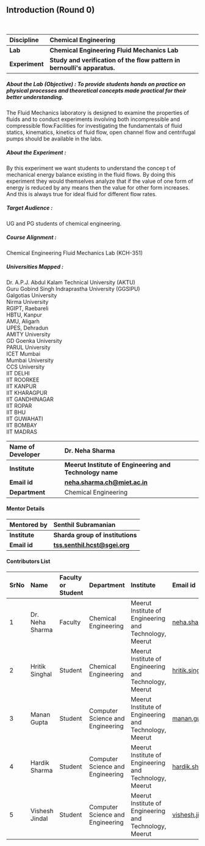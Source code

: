 ## Introduction (Round 0)

<br>

<b>Discipline | <b>Chemical Engineering
:--|:--|
<b> Lab | <b> Chemical Engineering Fluid Mechanics Lab
<b> Experiment|     <b>  Study and verification of the flow pattern in bernoulli's apparatus.

<h5> About the Lab (Objective) : To provide students hands on practice on physical processes and theoretical concepts made practical for their better understanding. </h5>

The Fluid Mechanics laboratory is designed to examine the properties of fluids and to conduct experiments involving both incompressible and compressible flow.Facilities for investigating the fundamentals of fluid statics, kinematics, kinetics of fluid flow, open channel flow and  centrifugal pumps should be available in the labs.

<h5> About the Experiment : </h5>

By this experiment we want students to understand the concep t of mechanical energy balance existing in the fluid flows. By doing this experiment they would themselves analyze that if the value of one form of energy is reduced by any means then the value for other form increases. And this is always true for ideal fluid for different flow rates.

<h5> Target Audience : </h5>

UG and PG students of chemical engineering.

<h5> Course Alignment : </h5>

Chemical Engineering Fluid Mechanics Lab (KCH-351)   

<h5> Universities Mapped : </h5>
 Dr. A.P.J. Abdul Kalam Technical University (AKTU) <br>
 Guru Gobind Singh Indraprastha University (GGSIPU) <br>
 Galgotias University <br>
 Nirma University <br>
 RGIPT, Raebareli <br>
 HBTU, Kanpur <br>
 AMU, Aligarh <br>
 UPES, Dehradun <br>
 AMITY University <br>
 GD Goenka University <br>
 PARUL University <br>
 ICET Mumbai <br>
 Mumbai University <br>
 CCS University <br>
 IIT DELHI <br>
 IIT ROORKEE <br>
 IIT KANPUR <br>
 IIT KHARAGPUR <br>
 IIT GANDHINAGAR <br>
 IIT ROPAR <br>
 IIT BHU <br>
 IIT GUWAHATI <br>
 IIT BOMBAY <br>
 IIT MADRAS <br>
 


<b>Name of Developer | <b> Dr. Neha Sharma
:--|:--|
<b> Institute | <b> Meerut Institute of Engineering and Technology name
<b> Email id|     <b> neha.sharma.ch@miet.ac.in
<b> Department | Chemical Engineering

#### Mentor Details

<b>Mentored by | <b> Senthil Subramanian
:--|:--|
<b> Institute | <b> Sharda group of institutions
<b> Email id|     <b> tss.senthil.hcst@sgei.org

#### Contributors List

SrNo | Name | Faculty or Student | Department| Institute | Email id
:--|:--|:--|:--|:--|:--|
1 | Dr. Neha Sharma | Faculty | Chemical Engineering | Meerut Institute of Engineering and Technology, Meerut | neha.sharma.ch@miet.ac.in
2 | Hritik Singhal | Student | Chemical Engineering | Meerut Institute of Engineering and Technology, Meerut |hritik.singhal.ch.2017@miet.ac.in
3 | Manan Gupta| Student | Computer Science and Engineering | Meerut Institute of Engineering and Technology, Meerut|manan.gupta.cs.2018@miet.ac.in
4 | Hardik Sharma| Student | Computer Science and Engineering  | Meerut Institute of Engineering and Technology, Meerut |hardik.sharma.cs.2018@miet.ac.in
5 | Vishesh Jindal | Student | Computer Science and Engineering  | Meerut Institute of Engineering and Technology, Meerut |vishesh.jindal.cs.2018@miet.ac.in


<br>
